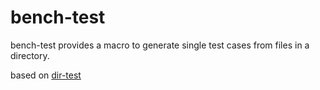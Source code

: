 # bench-test

bench-test provides a macro to generate single test cases from files in a directory.

based on [dir-test](https://crates.io/crates/dir-test)
